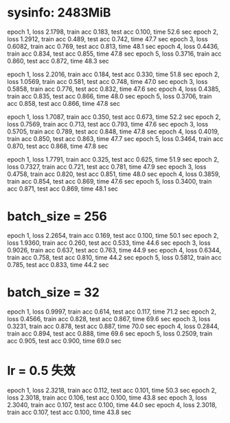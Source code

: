 
# sysinfo: 2483MiB
epoch 1, loss 2.1798, train acc 0.183, test acc 0.100, time 52.6 sec
epoch 2, loss 1.2912, train acc 0.489, test acc 0.742, time 47.7 sec
epoch 3, loss 0.6082, train acc 0.769, test acc 0.813, time 48.1 sec
epoch 4, loss 0.4436, train acc 0.834, test acc 0.855, time 47.8 sec
epoch 5, loss 0.3716, train acc 0.860, test acc 0.872, time 48.3 sec

epoch 1, loss 2.2016, train acc 0.184, test acc 0.330, time 51.8 sec
epoch 2, loss 1.0569, train acc 0.581, test acc 0.748, time 47.0 sec
epoch 3, loss 0.5858, train acc 0.776, test acc 0.832, time 47.6 sec
epoch 4, loss 0.4385, train acc 0.835, test acc 0.866, time 48.0 sec
epoch 5, loss 0.3706, train acc 0.858, test acc 0.866, time 47.8 sec

epoch 1, loss 1.7087, train acc 0.350, test acc 0.673, time 52.2 sec
epoch 2, loss 0.7569, train acc 0.713, test acc 0.793, time 47.6 sec
epoch 3, loss 0.5705, train acc 0.789, test acc 0.848, time 47.8 sec
epoch 4, loss 0.4019, train acc 0.850, test acc 0.863, time 47.7 sec
epoch 5, loss 0.3464, train acc 0.870, test acc 0.868, time 47.8 sec

epoch 1, loss 1.7791, train acc 0.325, test acc 0.625, time 51.9 sec
epoch 2, loss 0.7327, train acc 0.721, test acc 0.781, time 47.9 sec
epoch 3, loss 0.4758, train acc 0.820, test acc 0.851, time 48.0 sec
epoch 4, loss 0.3859, train acc 0.854, test acc 0.869, time 47.6 sec
epoch 5, loss 0.3400, train acc 0.871, test acc 0.869, time 48.1 sec


# batch_size = 256
epoch 1, loss 2.2654, train acc 0.169, test acc 0.100, time 50.1 sec
epoch 2, loss 1.9360, train acc 0.260, test acc 0.533, time 44.6 sec
epoch 3, loss 0.9026, train acc 0.637, test acc 0.763, time 44.9 sec
epoch 4, loss 0.6344, train acc 0.758, test acc 0.810, time 44.2 sec
epoch 5, loss 0.5812, train acc 0.785, test acc 0.833, time 44.2 sec

# batch_size = 32
epoch 1, loss 0.9997, train acc 0.614, test acc 0.117, time 71.2 sec
epoch 2, loss 0.4566, train acc 0.828, test acc 0.867, time 69.6 sec
epoch 3, loss 0.3231, train acc 0.878, test acc 0.887, time 70.0 sec
epoch 4, loss 0.2844, train acc 0.894, test acc 0.888, time 69.6 sec
epoch 5, loss 0.2509, train acc 0.905, test acc 0.900, time 69.0 sec


# lr = 0.5 失效
epoch 1, loss 2.3218, train acc 0.112, test acc 0.101, time 50.3 sec
epoch 2, loss 2.3018, train acc 0.106, test acc 0.100, time 43.8 sec
epoch 3, loss 2.3040, train acc 0.107, test acc 0.100, time 44.0 sec
epoch 4, loss 2.3018, train acc 0.107, test acc 0.100, time 43.8 sec
